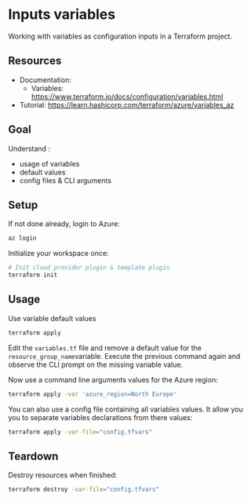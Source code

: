 # Inputs variables
Working with variables as configuration inputs in a Terraform project.

## Resources
- Documentation:
  - Variables: https://www.terraform.io/docs/configuration/variables.html
- Tutorial: https://learn.hashicorp.com/terraform/azure/variables_az

## Goal
Understand :
- usage of variables
- default values
- config files & CLI arguments

## Setup
If not done already, login to Azure:
```bash
az login
```

Initialize your workspace once:
```bash
# Init cloud provider plugin & template plugin
terraform init
```

## Usage
Use variable default values
```bash
terraform apply
```

Edit the `variables.tf` file and remove a default value for the `resource_group_name`variable.
Execute the previous command again and observe the CLI prompt on the missing variable value.

Now use a command line arguments values for the Azure region:
```bash
terraform apply -var 'azure_region=North Europe'
```

You can also use a config file containing all variables values.
It allow you you to separate variables declarations from there values:
```bash
terraform apply -var-file="config.tfvars"
```

## Teardown
Destroy resources when finished:
```bash
terraform destroy -var-file="config.tfvars"
```

